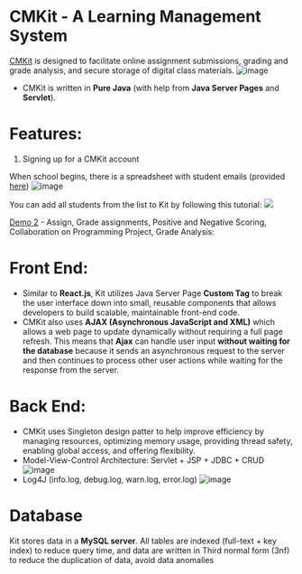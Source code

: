 # CMKit - A Learning Management System

[CMKit](codingmentorkit.com) is designed to facilitate online assignment submissions, grading and grade analysis, and secure storage of digital class materials.
![image](https://user-images.githubusercontent.com/75138396/221333862-2a0e123a-00d4-4fd1-9828-7daa1d6a4c6e.png)

- CMKit is written in **Pure Java** (with help from **Java Server Pages** and **Servlet**). 

# Features:

1. Signing up for a CMKit account

When school begins, there is a spreadsheet with student emails (provided [here](https://docs.google.com/spreadsheets/d/18tLlYL6Ftcdbk3ESXvmq6mcj5V_AyjW4V-mDUHLGiyk/edit#gid=0))
![image](https://user-images.githubusercontent.com/75138396/221344040-07e4b542-3ac7-48aa-aaf3-205f74d4a720.png)

You can add all students from the list to Kit by following this tutorial:
![](https://i.imgur.com/gAw8ZAV.gif)


[Demo 2](bit.ly/cmkitdemo) - Assign, Grade assignments, Positive and Negative Scoring, Collaboration on Programming Project, Grade Analysis:

# Front End:

- Similar to **React.js**, Kit utilizes Java Server Page **Custom Tag** to break the user interface down into small, reusable components that allows developers to build scalable, maintainable front-end code.
- CMKit also uses **AJAX (Asynchronous JavaScript and XML)** which allows a web page to update dynamically without requiring a full page refresh. This means that **Ajax** can handle user input **without waiting for the database** because it sends an asynchronous request to the server and then continues to process other user actions while waiting for the response from the server.

# Back End:

- CMKit uses Singleton design patter to help improve efficiency by managing resources, optimizing memory usage, providing thread safety, enabling global access, and offering flexibility. 
- Model-View-Control Architecture: Servlet + JSP + JDBC + CRUD
![image](https://user-images.githubusercontent.com/75138396/221334562-8e5d23de-6d76-49e9-a14a-d492fa3bbfe5.png)
- Log4J (info.log, debug.log, warn.log, error.log) 
![image](https://user-images.githubusercontent.com/75138396/221334584-7a94e4f9-b5d7-4140-968a-e43fa7a7a35a.png)


# Database

Kit stores data in a **MySQL server**. All tables are indexed (full-text + key index) to reduce query time, and data are written in Third normal form (3nf) to reduce the duplication of data, avoid data anomalies


